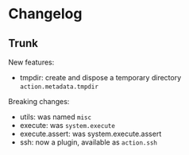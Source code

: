 
# Changelog

## Trunk

New features:
* tmpdir: create and dispose a temporary directory `action.metadata.tmpdir`

Breaking changes:
* utils: was named `misc`
* execute: was `system.execute`
* execute.assert: was system.execute.assert
* ssh: now a plugin, available as `action.ssh`
